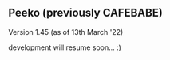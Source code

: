 Peeko (previously CAFEBABE)
-------------------------
Version 1.45 (as of 13th March '22) 

development will resume soon... :)
